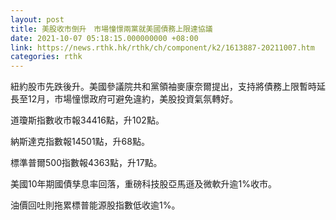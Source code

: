 ```yaml
---
layout: post
title: 美股收市倒升　市場憧憬兩黨就美國債務上限達協議
date: 2021-10-07 05:18:15.000000000 +08:00
link: https://news.rthk.hk/rthk/ch/component/k2/1613887-20211007.htm
categories: rthk
---
```


紐約股市先跌後升。美國參議院共和黨領袖麥康奈爾提出，支持將債務上限暫時延長至12月，市場憧憬政府可避免違約，美股投資氣氛轉好。

道瓊斯指數收市報34416點，升102點。

納斯達克指數報14501點，升68點。

標準普爾500指數報4363點，升17點。

美國10年期國債孳息率回落，重磅科技股亞馬遜及微軟升逾1%收市。

油價回吐則拖累標普能源股指數低收逾1%。
